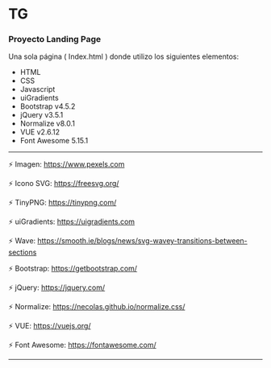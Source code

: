 # TG
### Proyecto Landing Page 

Una sola página ( Index.html ) donde utilizo los siguientes elementos:

- HTML
- CSS
- Javascript
- uiGradients
- Bootstrap v4.5.2
- jQuery v3.5.1
- Normalize v8.0.1
- VUE v2.6.12
- Font Awesome 5.15.1

---

:zap: Imagen: https://www.pexels.com

:zap: Icono SVG: https://freesvg.org/

:zap: TinyPNG: https://tinypng.com/

:zap: uiGradients: https://uigradients.com

:zap: Wave: https://smooth.ie/blogs/news/svg-wavey-transitions-between-sections

:zap: Bootstrap: https://getbootstrap.com/ 

:zap: jQuery: https://jquery.com/

:zap: Normalize: https://necolas.github.io/normalize.css/

:zap: VUE: https://vuejs.org/

:zap: Font Awesome: https://fontawesome.com/

---

